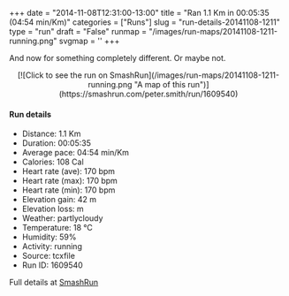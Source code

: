 +++
date = "2014-11-08T12:31:00-13:00"
title = "Ran 1.1 Km in 00:05:35 (04:54 min/Km)"
categories = ["Runs"]
slug = "run-details-20141108-1211"
type = "run"
draft = "False"
runmap = "/images/run-maps/20141108-1211-running.png"
svgmap = '<polyline points="83 63, 83 62, 82 64, 75 65, 72 65, 69 65, 67 66, 63 65, 60 64, 57 63, 54 62, 52 61, 50 59, 47 58, 44 59, 41 58, 37 57, 34 57, 28 56, 25 55, 19 54, 16 53, 13 50, 9 50, 6 49, 3 48, 1 47, 0 46, 0 43, 2 42, 5 41, 10 35, 11 35, 12 35, 13 35, 13 35, 13 36, 14 36, 14 36, 15 36, 14 38, 15 38, 22 36, 25 36, 28 37, 34 38, 37 39, 40 40, 43 40, 45 40, 50 42, 53 44, 62 46, 64 47, 67 49, 73 51, 76 51, 79 52, 82 53, 85 53, 91 52, 94 51, 95 49, 96 47, 100 47">'
+++

And now for something completely different. Or maybe not. 



<!--more-->

<center>
[![Click to see the run on SmashRun](/images/run-maps/20141108-1211-running.png "A map of this run")](https://smashrun.com/peter.smith/run/1609540)
</center>

#### Run details

* Distance: 1.1 Km
* Duration: 00:05:35
* Average pace: 04:54 min/Km
* Calories: 108 Cal
* Heart rate (ave): 170 bpm
* Heart rate (max): 170 bpm
* Heart rate (min): 170 bpm
* Elevation gain: 42 m
* Elevation loss:  m
* Weather: partlycloudy
* Temperature: 18 &deg;C
* Humidity: 59%
* Activity: running
* Source: tcxfile
* Run ID: 1609540

Full details at [SmashRun](https://smashrun.com/peter.smith/run/1609540)